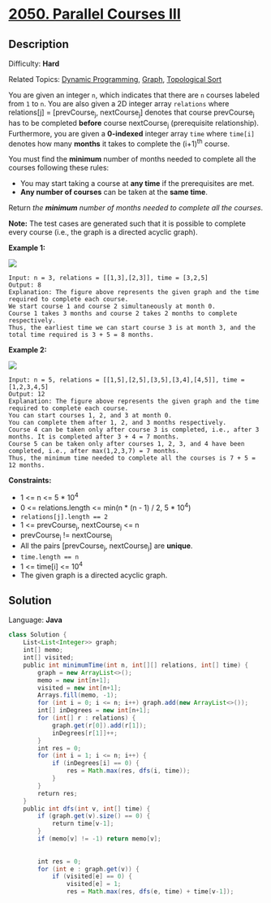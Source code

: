 # [2050\. Parallel Courses III](https://leetcode.com/problems/parallel-courses-iii/)

## Description

Difficulty: **Hard**  

Related Topics: [Dynamic Programming](https://leetcode.com/tag/dynamic-programming/), [Graph](https://leetcode.com/tag/graph/), [Topological Sort](https://leetcode.com/tag/topological-sort/)


You are given an integer `n`, which indicates that there are `n` courses labeled from `1` to `n`. You are also given a 2D integer array `relations` where relations[j] = [prevCourse<sub>j</sub>, nextCourse<sub>j</sub>] denotes that course prevCourse<sub>j</sub> has to be completed **before** course nextCourse<sub>j</sub> (prerequisite relationship). Furthermore, you are given a **0-indexed** integer array `time` where `time[i]` denotes how many **months** it takes to complete the (i+1)<sup>th</sup> course.

You must find the **minimum** number of months needed to complete all the courses following these rules:

*   You may start taking a course at **any time** if the prerequisites are met.
*   **Any number of courses** can be taken at the **same time**.

Return _the **minimum** number of months needed to complete all the courses_.

**Note:** The test cases are generated such that it is possible to complete every course (i.e., the graph is a directed acyclic graph).

**Example 1:**

**![](https://assets.leetcode.com/uploads/2021/10/07/ex1.png)**

```
Input: n = 3, relations = [[1,3],[2,3]], time = [3,2,5]
Output: 8
Explanation: The figure above represents the given graph and the time required to complete each course. 
We start course 1 and course 2 simultaneously at month 0.
Course 1 takes 3 months and course 2 takes 2 months to complete respectively.
Thus, the earliest time we can start course 3 is at month 3, and the total time required is 3 + 5 = 8 months.
```

**Example 2:**

**![](https://assets.leetcode.com/uploads/2021/10/07/ex2.png)**

```
Input: n = 5, relations = [[1,5],[2,5],[3,5],[3,4],[4,5]], time = [1,2,3,4,5]
Output: 12
Explanation: The figure above represents the given graph and the time required to complete each course.
You can start courses 1, 2, and 3 at month 0.
You can complete them after 1, 2, and 3 months respectively.
Course 4 can be taken only after course 3 is completed, i.e., after 3 months. It is completed after 3 + 4 = 7 months.
Course 5 can be taken only after courses 1, 2, 3, and 4 have been completed, i.e., after max(1,2,3,7) = 7 months.
Thus, the minimum time needed to complete all the courses is 7 + 5 = 12 months.
```

**Constraints:**

*   1 <= n <= 5 * 10<sup>4</sup>
*   0 <= relations.length <= min(n * (n - 1) / 2, 5 * 10<sup>4</sup>)
*   `relations[j].length == 2`
*   1 <= prevCourse<sub>j</sub>, nextCourse<sub>j</sub> <= n
*   prevCourse<sub>j</sub> != nextCourse<sub>j</sub>
*   All the pairs [prevCourse<sub>j</sub>, nextCourse<sub>j</sub>] are **unique**.
*   `time.length == n`
*   1 <= time[i] <= 10<sup>4</sup>
*   The given graph is a directed acyclic graph.


## Solution

Language: **Java**

```java
class Solution {
    List<List<Integer>> graph;
    int[] memo;
    int[] visited;
    public int minimumTime(int n, int[][] relations, int[] time) {
        graph = new ArrayList<>();
        memo = new int[n+1];
        visited = new int[n+1];
        Arrays.fill(memo, -1);
        for (int i = 0; i <= n; i++) graph.add(new ArrayList<>());
        int[] inDegrees = new int[n+1];
        for (int[] r : relations) {
            graph.get(r[0]).add(r[1]);
            inDegrees[r[1]]++;
        }
        int res = 0;
        for (int i = 1; i <= n; i++) {
            if (inDegrees[i] == 0) {
                res = Math.max(res, dfs(i, time));
            }
        }
        return res;
    }
    public int dfs(int v, int[] time) {
        if (graph.get(v).size() == 0) {
            return time[v-1];
        }
        if (memo[v] != -1) return memo[v];
        
        
        int res = 0;
        for (int e : graph.get(v)) {
            if (visited[e] == 0) {
                visited[e] = 1;
                res = Math.max(res, dfs(e, time) + time[v-1]);
```
